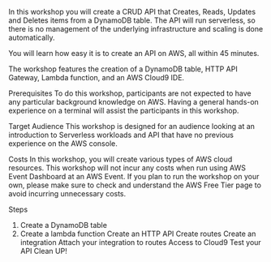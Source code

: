 In this workshop you will create a CRUD API that Creates, Reads, Updates and Deletes items from a DynamoDB table. The API will run serverless, so there is no management of the underlying infrastructure and scaling is done automatically.

You will learn how easy it is to create an API on AWS, all within 45 minutes.

The workshop features the creation of a DynamoDB table, HTTP API Gateway, Lambda function, and an AWS Cloud9 IDE.

Prerequisites
To do this workshop, participants are not expected to have any particular background knowledge on AWS. Having a general hands-on experience on a terminal will assist the participants in this workshop.

Target Audience
This workshop is designed for an audience looking at an introduction to Serverless workloads and API that have no previous experience on the AWS console.

Costs
In this workshop, you will create various types of AWS cloud resources. This workshop will not incur any costs when run using AWS Event Dashboard at an AWS Event. If you plan to run the workshop on your own, please make sure to check and understand the AWS Free Tier page  to avoid incurring unnecessary costs.

Steps
1. Create a DynamoDB table
2. Create a lambda function
Create an HTTP API
Create routes
Create an integration
Attach your integration to routes
Access to Cloud9
Test your API
Clean UP!
